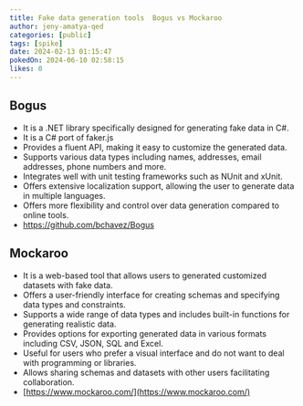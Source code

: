 ```yaml
---
title: Fake data generation tools  Bogus vs Mockaroo
author: jeny-amatya-qed
categories: [public]
tags: [spike]
date: 2024-02-13 01:15:47 
pokedOn: 2024-06-10 02:58:15 
likes: 0
---
```


## Bogus
- It is a .NET library specifically designed for generating fake data in C#.
- It is a C# port of faker.js
- Provides a fluent API, making it easy to customize the generated data.
- Supports various data types including names, addresses, email addresses, phone numbers and more.
- Integrates well with unit testing frameworks such as NUnit and xUnit.
- Offers extensive localization support, allowing the user to generate data in multiple languages.
- Offers more flexibility and control over data generation compared to online tools.
- [https://github.com/bchavez/Bogus ](https://github.com/bchavez/Bogus)

## Mockaroo
- It is a web-based tool that allows users to generated customized datasets with fake data.
- Offers a user-friendly interface for creating schemas and specifying data types and constraints.
- Supports a wide range of data types and includes built-in functions for generating realistic data.
- Provides options for exporting generated data in various formats including CSV, JSON, SQL and Excel.
- Useful for users who prefer a visual interface and do not want to deal with programming or libraries.
- Allows sharing schemas and datasets with other users facilitating collaboration.
- [https://www.mockaroo.com/](https://www.mockaroo.com/)